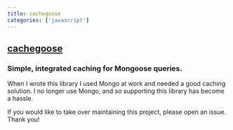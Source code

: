 ```yaml
---
title: cachegoose
categories: ['javascript']
---
```

## [cachegoose](https://github.com/boblauer/cachegoose)

### Simple, integrated caching for Mongoose queries.


When I wrote this library I used Mongo at work and needed a good caching solution. I no longer use Mongo, and so supporting this library has become a hassle.

If you would like to take over maintaining this project, please open an issue. Thank you!
